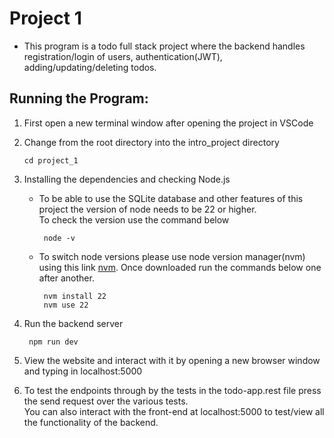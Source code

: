 # Project 1
- This program is a todo full stack project where the backend handles registration/login of users, authentication(JWT), adding/updating/deleting todos. 
## Running the Program:
  1. First open a new terminal window after opening the project in VSCode
  2. Change from the root directory into the intro_project directory
      ```
      cd project_1
      ```
  3. Installing the dependencies and checking Node.js
     - To be able to use the SQLite database and other features of this project the version of node needs to be 22 or higher. <br> To check the version use the command below
       ```
        node -v
       ```
     - To switch node versions please use node version manager(nvm) using this link [nvm](https://github.com/nvm-sh/nvm?tab=readme-ov-file#installing-and-updating). Once downloaded run the commands below one after another.
       ```
        nvm install 22
        nvm use 22
       ```
     
  4. Run the backend server
     ```
      npm run dev
     ```
  5. View the website and interact with it by opening a new browser window and typing in localhost:5000
  6. To test the endpoints through by the tests in the todo-app.rest file press the send request over the various tests. <br> You can also interact with the front-end at localhost:5000 to test/view all the functionality of the backend.

